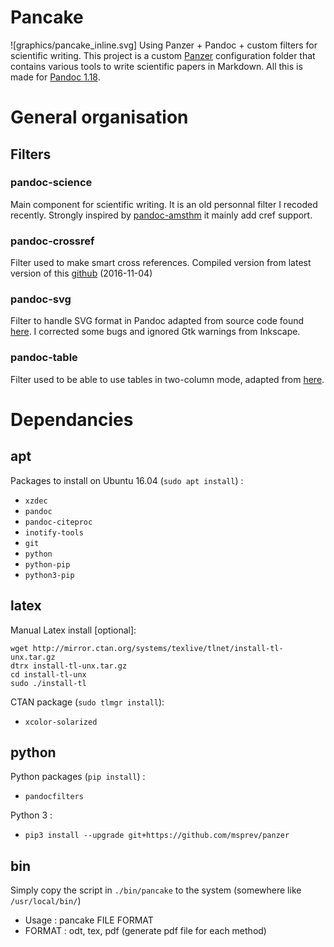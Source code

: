 # Pancake
![graphics/pancake_inline.svg]
Using Panzer + Pandoc + custom filters for scientific writing. 
This project is a custom [Panzer](https://github.com/msprev/panzer) configuration folder that contains various tools to write scientific papers in Markdown.
All this is made for [Pandoc 1.18](https://github.com/jgm/pandoc).

# General organisation

## Filters
### pandoc-science
Main component for scientific writing. It is an old personnal filter I recoded recently. 
Strongly inspired by [pandoc-amsthm](https://github.com/ickc/pandoc-amsthm) it mainly add cref support.

### pandoc-crossref
Filter used to make smart cross references. Compiled version from latest version of this [github](https://github.com/lierdakil/pandoc-crossref) (2016-11-04) 

### pandoc-svg
Filter to handle SVG format in Pandoc adapted from source code found [here](https://github.com/jgm/pandoc/issues/265#issuecomment-27317316). 
I corrected some bugs and ignored Gtk warnings from Inkscape.

### pandoc-table
Filter used to be able to use tables in two-column mode, adapted from [here](https://groups.google.com/forum/#!msg/pandoc-discuss/RUC-tuu_qf0/h-H3RRVt1coJ).

# Dependancies

## apt
Packages to install on Ubuntu 16.04 (`sudo apt install`) :

<!--* texlive-science * texlive-fonts-recommended * texlive-latex-extra * texlive-generic-extra-->
* `xzdec`
* `pandoc`
* `pandoc-citeproc`
* `inotify-tools`
* `git`
* `python`
* `python-pip`
* `python3-pip`

## latex
Manual Latex install [optional]:

```
wget http://mirror.ctan.org/systems/texlive/tlnet/install-tl-unx.tar.gz
dtrx install-tl-unx.tar.gz
cd install-tl-unx
sudo ./install-tl
```

CTAN package (`sudo tlmgr install`):

* `xcolor-solarized`

## python
Python packages (`pip install`) :

* `pandocfilters`

Python 3 :

* `pip3 install --upgrade git+https://github.com/msprev/panzer`

## bin

Simply copy the script in `./bin/pancake` to the system (somewhere like `/usr/local/bin/`)

* Usage : pancake FILE FORMAT
* FORMAT : odt, tex, pdf (generate pdf file for each method)
